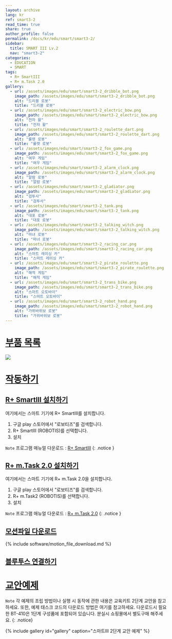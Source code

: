 ```yaml
---
layout: archive
lang: kr
ref: smart3-2
read_time: true
share: true
author_profile: false
permalink: /docs/kr/edu/smart/smart3-2/
sidebar:
  title: SMART III Lv.2
  nav: "smart3-2"
categories:
  - EDUCATION
  - SMART
tags:
  - R+ SmartIII
  - R+ m.Task 2.0
gallery:
  - url: /assets/images/edu/smart/smart3-2_dribble_bot.png
    image_path: /assets/images/edu/smart/smart3-2_dribble_bot.png
    alt: "드리블 로봇"
    title: "드리블 로봇"
  - url: /assets/images/edu/smart/smart3-2_electric_bow.png
    image_path: /assets/images/edu/smart/smart3-2_electric_bow.png
    alt: "전자 활"
    title: "전자 활"
  - url: /assets/images/edu/smart/smart3-2_roulette_dart.png
    image_path: /assets/images/edu/smart/smart3-2_roulette_dart.png
    alt: "룰렛 로봇"
    title: "룰렛 로봇"
  - url: /assets/images/edu/smart/smart3-2_fox_game.png
    image_path: /assets/images/edu/smart/smart3-2_fox_game.png
    alt: "여우 게임"
    title: "여우 게임"
  - url: /assets/images/edu/smart/smart3-2_alarm_clock.png
    image_path: /assets/images/edu/smart/smart3-2_alarm_clock.png
    alt: "알람 로봇"
    title: "알람 로봇"
  - url: /assets/images/edu/smart/smart3-2_gladiator.png
    image_path: /assets/images/edu/smart/smart3-2_gladiator.png
    alt: "검투사"
    title: "검투사"
  - url: /assets/images/edu/smart/smart3-2_tank.png
    image_path: /assets/images/edu/smart/smart3-2_tank.png
    alt: "대포 로봇"
    title: "대포 로봇"
  - url: /assets/images/edu/smart/smart3-2_talking_witch.png
    image_path: /assets/images/edu/smart/smart3-2_talking_witch.png
    alt: "마녀 로봇"
    title: "마녀 로봇"
  - url: /assets/images/edu/smart/smart3-2_racing_car.png
    image_path: /assets/images/edu/smart/smart3-2_racing_car.png
    alt: "스마트 레이싱 카"
    title: "스마트 레이싱 카"
  - url: /assets/images/edu/smart/smart3-2_pirate_roulette.png
    image_path: /assets/images/edu/smart/smart3-2_pirate_roulette.png
    alt: "해적 게임"
    title: "해적 게임"
  - url: /assets/images/edu/smart/smart3-2_trans_bike.png
    image_path: /assets/images/edu/smart/smart3-2_trans_bike.png
    alt: "스마트 오토바이"
    title: "스마트 오토바이"
  - url: /assets/images/edu/smart/smart3-2_robot_hand.png
    image_path: /assets/images/edu/smart/smart3-2_robot_hand.png
    alt: "가위바위보 로봇"
    title: "가위바위보 로봇"
---
```


# [부품 목록](#부품-목록)

![](/emanual/assets/images/edu/smart/smart3-2_part-list.jpg)


# [작동하기](#작동하기)

## [R+ SmartIII 설치하기](#r-smartiii-설치하기)

여기에서는 스마트 기기에 R+ SmartIII를 설치합니다.

1. 구글 play 스토어에서 "로보티즈"를 검색합니다.
2. R+ SmartIII (ROBOTIS)를 선택합니다.
3. 설치

`Note` 프로그램 매뉴얼 다운로드 : [R+ SmartIII]
{: .notice }

## [R+ m.Task 2.0 설치하기](#r-mtask-20-설치하기)

여기에서는 스마트 기기에 R+ m.Task 2.0을 설치합니다.
1. 구글 play 스토어에서 "로보티즈"를 검색합니다.
2. R+ m.Task2 (ROBOTIS)를 선택합니다.
3. 설치

`Note` 프로그램 매뉴얼 다운로드 : [R+ m.Task 2.0]
{: .notice }

## [모션파일 다운로드](#모션파일-다운로드)

{% include software/motion_file_download.md %}

## [블루투스 연결하기](#블루투스-연결하기)

# [교안예제](#교안예제)

`Note` 각 예제의 조립 방법이나 실행 시 동작에 관한 내용은 교육키트 2단계 교안을 참고하세요. 또한, 예제 태스크 코드의 다운로드 방법은 여기를 참고하세요. 다운로드시 필요한 BT-410은 1단계 구성품에 포함되어 있습니다. 분실시 쇼핑몰에서 별도구매 해주세요.
{: .notice}

{% include gallery id="gallery" caption="스마트III 2단계 교안 예제" %}


[R+ SmartIII]: #
[R+ m.Task 2.0]: #
